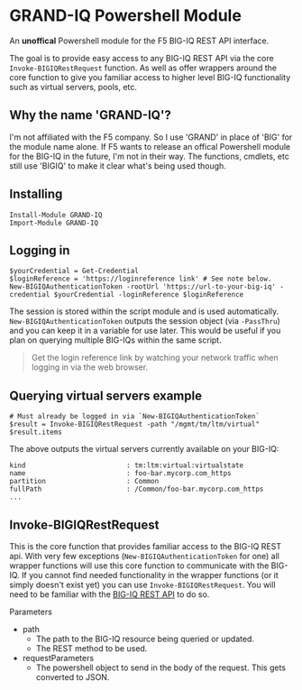 # GRAND-IQ Powershell Module
An **unoffical** Powershell module for the F5 BIG-IQ REST API interface.

The goal is to provide easy access to any BIG-IQ REST API via the core `Invoke-BIGIQRestRequest` function. As well as offer wrappers around the core function to give you familiar access to higher level BIG-IQ functionality such as virtual servers, pools, etc.

## Why the name 'GRAND-IQ'?
I'm not affiliated with the F5 company. So I use 'GRAND' in place of 'BIG' for the module name alone. If F5 wants to release an offical Powershell module for the BIG-IQ in the future, I'm not in their way. The functions, cmdlets, etc still use 'BIGIQ' to make it clear what's being used though.

## Installing

```
Install-Module GRAND-IQ
Import-Module GRAND-IQ
```

## Logging in

```
$yourCredential = Get-Credential
$loginReference = 'https://loginreference link' # See note below.
New-BIGIQAuthenticationToken -rootUrl 'https://url-to-your-big-iq' -credential $yourCredential -loginReference $loginReference
```

The session is stored within the script module and is used automatically. `New-BIGIQAuthenticationToken` outputs the session object (via `-PassThru`) and you can keep it in a variable for use later. This would be useful if you plan on querying multiple BIG-IQs within the same script.

> Get the login reference link by watching your network traffic when logging in via the web browser.

## Querying virtual servers example

```
# Must already be logged in via `New-BIGIQAuthenticationToken`
$result = Invoke-BIGIQRestRequest -path "/mgmt/tm/ltm/virtual"
$result.items
```

The above outputs the virtual servers currently available on your BIG-IQ:

```
kind                         : tm:ltm:virtual:virtualstate
name                         : foo-bar.mycorp.com_https
partition                    : Common
fullPath                     : /Common/foo-bar.mycorp.com_https
...
```

## Invoke-BIGIQRestRequest

This is the core function that provides familiar access to the BIG-IQ REST api. With very few exceptions (`New-BIGIQAuthenticationToken` for one) all wrapper functions will use this core function to communicate with the BIG-IQ. If you cannot find needed functionality in the wrapper functions (or it simply doesn't exist yet) you can use `Invoke-BIGIQRestRequest`. You will need to be familiar with the [BIG-IQ REST API](https://clouddocs.f5.com/products/big-iq/mgmt-api/v6.0/#) to do so.

Parameters
* path 
    - The path to the BIG-IQ resource being queried or updated.
    - The REST method to be used.
* requestParameters
    - The powershell object to send in the body of the request. This gets converted to JSON.
